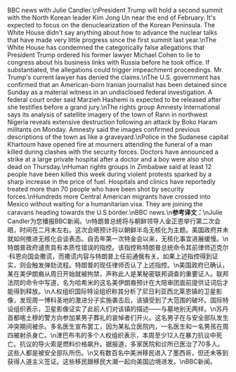 BBC news with Julie Candler.\nPresident Trump will hold a second summit with the North Korean leader Kim Jong Un near the end of February. It's expected to focus on the denuclearization of the Korean Peninsula. The White House didn't say anything about how to advance the nuclear talks that have made very little progress since the first summit last year.\nThe White House has condemned the categorically false allegations that President Trump ordered his former lawyer Michael Cohen to lie to congress about his business links with Russia before he took office. If substantiated, the allegations could trigger impeachment proceedings. Mr. Trump's current lawyer has denied the claims.\nThe U.S. government has confirmed that an American-born Iranian journalist has been detained since Sunday as a material witness in an undisclosed federal investigation. A federal court order said Marzieh Hashemi is expected to be released after she testifies before a grand jury.\nThe rights group Amnesty International says its analysis of satellite imagery of the town of Rann in northwest Nigeria reveals extensive destruction following an attack by Boko Haram militants on Monday. Amnesty said the images confirmed previous descriptions of the town as like a graveyard.\nPolice in the Sudanese capital Khartoum have opened fire at mourners attending the funeral of a man killed during clashes with the security forces. Doctors have announced a strike at a large private hospital after a doctor and a boy were also shot dead on Thursday.\nHuman rights groups in Zimbabwe said at least 12 people have been killed this week during violent protests sparked by a sharp increase in the price of fuel. Hospitals and clinics have reportedly treated more than 70 people who have been shot by security forces.\nHundreds more Central American migrants have crossed into Mexico without waiting for a humanitarian visa. They are joining the caravans heading towards the U.S border.\nBBC news.\n**参考译文：**\nJulie Candler为您播报BBC新闻。\n特朗普总统将与朝鲜领导人金正恩举行第二次会晤，时间在二月末左右。这次会晤预计将以朝鲜半岛无核化为主题。美国政府并未就如何推进无核化会谈表态。自去年第一次特金会以来，无核化事宜进展缓慢。\n特朗普政府谴责具有本质性错误的指控。该指控称特朗普总统命令其前律师迈克尔·科恩向国会撒谎，而撒谎内容与特朗普上任前通俄有关。如果上述指控得到证实，则会触发弹劾流程。特朗普的现任律师否认了上述指控。\n美国政府已确认，某在美伊朗裔从周日开始就被拘禁，声称此人是某秘密联邦调查的重要证人。联邦法院的命令中写道，名为哈希米的这名美伊朗裔预计在大陪审团面前提供证词后才能得到释放。\n人权组织国际特设组织称其分析了尼日利亚西北莱恩镇的卫星影像，发现周一博科圣地的激进分子实施袭击后，该镇受到了大范围的破坏。国际特设组织表示，卫星影像证实了此前人们对该镇的描述——与墓地别无两样。\n苏丹首都喀土穆的警方向参加某男子葬礼的哀悼者们开火。这名男子在与安全部队发生冲突期间被杀。多名医生宣布罢工，因为某私立医院内，一名医生和一名男孩在周四被射杀身亡。\n津巴布韦的多个人权组织表示，本周至少12人在暴力抗议中死亡。抗议的导火索是燃料价格飙升。据报道，多家医院和诊所已医治了70多人。这些人都是被安全部队所伤。\n又有数百名中美洲移民进入了墨西哥，但还未等到获得人道主义签证。这些移民跟移民大潮一起向美国边境进发。\nBBC新闻。
        